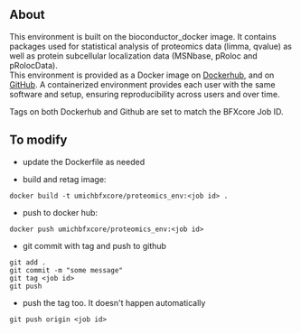 ## About 
This environment is built on the bioconductor_docker image.  It contains packages used for statistical analysis of proteomics data (limma, qvalue) as well as protein subcellular localization data (MSNbase, pRoloc and pRolocData).  
This environment is provided as a Docker image on [Dockerhub](https://hub.docker.com/r/umichbfxcore/proteomics_env), and on [GitHub](https://github.com/umich-brcf-bioinf/proteomics_env). A containerized environment provides each user with the same software and setup, ensuring reproducibility across users and over time.

Tags on both Dockerhub and Github are set to match the BFXcore Job ID.  

## To modify

* update the Dockerfile as needed

* build and retag image:

```
docker build -t umichbfxcore/proteomics_env:<job id> .
```

* push to docker hub:

```
docker push umichbfxcore/proteomics_env:<job id>
```

* git commit with tag and push to github

```
git add .
git commit -m "some message"
git tag <job id>
git push
```

* push the tag too.  It doesn't happen automatically

```
git push origin <job id>
```
